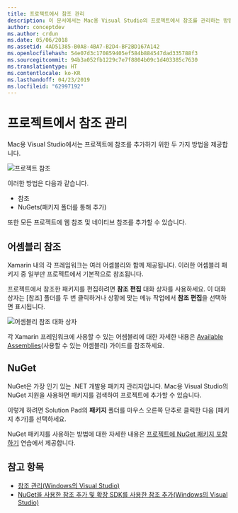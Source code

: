 ```yaml
---
title: 프로젝트에서 참조 관리
description: 이 문서에서는 Mac용 Visual Studio의 프로젝트에서 참조를 관리하는 방법에 대해 설명합니다.
author: conceptdev
ms.author: crdun
ms.date: 05/06/2018
ms.assetid: 4AD51385-B0A8-4BA7-B2D4-BF2BD167A142
ms.openlocfilehash: 54e07d3c170859405ef584b884547dad335788f3
ms.sourcegitcommit: 94b3a052fb1229c7e7f8804b09c1d403385c7630
ms.translationtype: HT
ms.contentlocale: ko-KR
ms.lasthandoff: 04/23/2019
ms.locfileid: "62997192"
---
```

# <a name="managing-references-in-a-project"></a>프로젝트에서 참조 관리

Mac용 Visual Studio에서는 프로젝트에 참조를 추가하기 위한 두 가지 방법을 제공합니다.

![프로젝트 참조](media/projects-and-solutions-image10.png)

이러한 방법은 다음과 같습니다.

* 참조
* NuGets(패키지 폴더를 통해 추가)

또한 모든 프로젝트에 웹 참조 및 네이티브 참조를 추가할 수 있습니다.

## <a name="assembly-references"></a>어셈블리 참조

Xamarin 내의 각 프레임워크는 여러 어셈블리와 함께 제공됩니다. 이러한 어셈블리 패키지 중 일부만 프로젝트에서 기본적으로 참조됩니다.

프로젝트에서 참조한 패키지를 편집하려면 **참조 편집** 대화 상자를 사용하세요. 이 대화 상자는 [참조] 폴더를 두 번 클릭하거나 상황에 맞는 메뉴 작업에서 **참조 편집**을 선택하면 표시됩니다.

![어셈블리 참조 대화 상자](media/projects-and-solutions-image11.png)

각 Xamarin 프레임워크에 사용할 수 있는 어셈블리에 대한 자세한 내용은 [Available Assemblies](https://developer.xamarin.com/guides/cross-platform/advanced/available-assemblies/)(사용할 수 있는 어셈블리) 가이드를 참조하세요.

## <a name="nuget"></a>NuGet

NuGet은 가장 인기 있는 .NET 개발용 패키지 관리자입니다. Mac용 Visual Studio의 NuGet 지원을 사용하면 패키지를 검색하여 프로젝트에 추가할 수 있습니다.

이렇게 하려면 Solution Pad의 **패키지** 폴더를 마우스 오른쪽 단추로 클릭한 다음 [패키지 추가]를 선택하세요.

NuGet 패키지를 사용하는 방법에 대한 자세한 내용은 [프로젝트에 NuGet 패키지 포함하기](nuget-walkthrough.md) 연습에서 제공합니다.

## <a name="see-also"></a>참고 항목

- [참조 관리(Windows의 Visual Studio)](/visualstudio/ide/managing-references-in-a-project)
- [NuGet을 사용한 참조 추가 및 확장 SDK를 사용한 참조 추가(Windows의 Visual Studio)](/visualstudio/ide/adding-references-using-nuget-versus-an-extension-sdk)